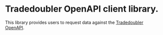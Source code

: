 # Tradedoubler OpenAPI client library.

This library provides users to request data against the [Tradedoubler OpenAPI](http://dev.tradedoubler.com).
